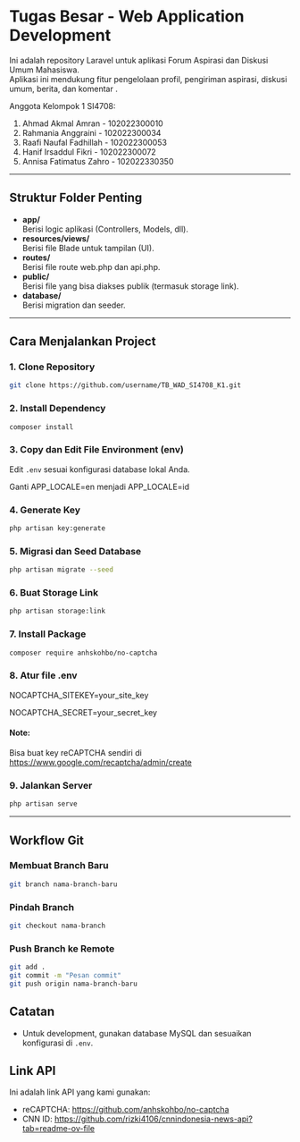# Tugas Besar - Web Application Development

Ini adalah repository Laravel untuk aplikasi Forum Aspirasi dan Diskusi Umum Mahasiswa.  
Aplikasi ini mendukung fitur pengelolaan profil, pengiriman aspirasi, diskusi umum, berita, dan komentar .

Anggota Kelompok 1 SI4708:
1. Ahmad Akmal Amran      - 102022300010
2. Rahmania Anggraini     - 102022300034
3. Raafi Naufal Fadhillah - 102022300053
4. Hanif Irsaddul Fikri   - 102022300072
5. Annisa Fatimatus Zahro - 102022330350

---

## Struktur Folder Penting

- **app/**  
  Berisi logic aplikasi (Controllers, Models, dll).
- **resources/views/**  
  Berisi file Blade untuk tampilan (UI).
- **routes/**  
  Berisi file route web.php dan api.php.
- **public/**  
  Berisi file yang bisa diakses publik (termasuk storage link).
- **database/**  
  Berisi migration dan seeder.

---

## Cara Menjalankan Project

### 1. Clone Repository

```bash
git clone https://github.com/username/TB_WAD_SI4708_K1.git
```

### 2. Install Dependency

```bash
composer install
```

### 3. Copy dan Edit File Environment (env)

Edit `.env` sesuai konfigurasi database lokal Anda.

Ganti APP_LOCALE=en menjadi APP_LOCALE=id

### 4. Generate Key

```bash
php artisan key:generate
```

### 5. Migrasi dan Seed Database

```bash
php artisan migrate --seed
```

### 6. Buat Storage Link

```bash
php artisan storage:link
```

### 7. Install Package

```bash
composer require anhskohbo/no-captcha
```

### 8. Atur file .env
NOCAPTCHA_SITEKEY=your_site_key

NOCAPTCHA_SECRET=your_secret_key

#### Note:
Bisa buat key reCAPTCHA sendiri di https://www.google.com/recaptcha/admin/create 

### 9. Jalankan Server

```bash
php artisan serve
```

---

## Workflow Git

### Membuat Branch Baru
```bash
git branch nama-branch-baru
```

### Pindah Branch
```bash
git checkout nama-branch
```

### Push Branch ke Remote

```bash
git add .
git commit -m "Pesan commit"
git push origin nama-branch-baru
```

## Catatan

- Untuk development, gunakan database MySQL dan sesuaikan konfigurasi di `.env`.

## Link API 
Ini adalah link API yang kami gunakan:
- reCAPTCHA: https://github.com/anhskohbo/no-captcha
- CNN ID: https://github.com/rizki4106/cnnindonesia-news-api?tab=readme-ov-file 

